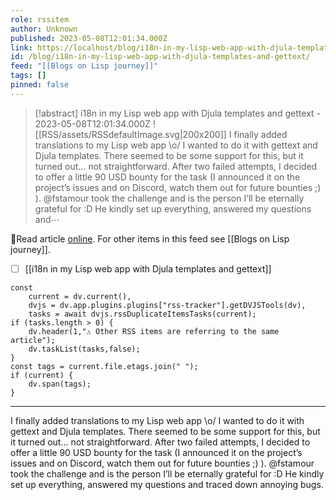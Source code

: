 ```yaml
---
role: rssitem
author: Unknown
published: 2023-05-08T12:01:34.000Z
link: https://localhost/blog/i18n-in-my-lisp-web-app-with-djula-templates-and-gettext/
id: /blog/i18n-in-my-lisp-web-app-with-djula-templates-and-gettext/
feed: "[[Blogs on Lisp journey]]"
tags: []
pinned: false
---
```


> [!abstract] i18n in my Lisp web app with Djula templates and gettext - 2023-05-08T12:01:34.000Z
> <span class="rss-image">![[RSS/assets/RSSdefaultImage.svg|200x200]]</span> I finally added translations to my Lisp web app \o/ I wanted to do it with gettext and Djula templates. There seemed to be some support for this, but it turned out… not straightforward. After two failed attempts, I decided to offer a little 90 USD bounty for the task (I announced it on the project’s issues and on Discord, watch them out for future bounties ;) ). @fstamour took the challenge and is the person I’ll be eternally grateful for :D He kindly set up everything, answered my questions and⋯

🔗Read article [online](https://localhost/blog/i18n-in-my-lisp-web-app-with-djula-templates-and-gettext/). For other items in this feed see [[Blogs on Lisp journey]].

- [ ] [[i18n in my Lisp web app with Djula templates and gettext]]

~~~dataviewjs
const
    current = dv.current(),
	dvjs = dv.app.plugins.plugins["rss-tracker"].getDVJSTools(dv),
	tasks = await dvjs.rssDuplicateItemsTasks(current);
if (tasks.length > 0) {
	dv.header(1,"⚠ Other RSS items are referring to the same article");
    dv.taskList(tasks,false);
}
const tags = current.file.etags.join(" ");
if (current) {
	dv.span(tags);
}
~~~

- - -
I finally added translations to my Lisp web app \o/ I wanted to do it with gettext and Djula templates. There seemed to be some support for this, but it turned out… not straightforward. After two failed attempts, I decided to offer a little 90 USD bounty for the task (I announced it on the project’s issues and on Discord, watch them out for future bounties ;) ). @fstamour took the challenge and is the person I’ll be eternally grateful for :D He kindly set up everything, answered my questions and traced down annoying bugs.
